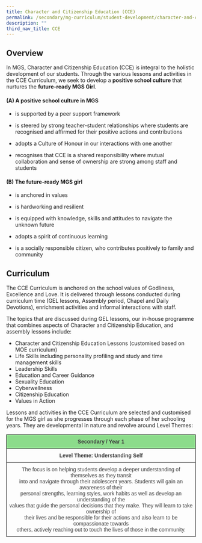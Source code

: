 ```yaml
---
title: Character and Citizenship Education (CCE)
permalink: /secondary/mg-curriculum/student-development/character-and-citizenship-education-cce/
description: ""
third_nav_title: CCE
---
```

## Overview


In MGS, Character and Citizenship Education (CCE) is integral to the holistic development of our students. Through the various lessons and activities in the CCE Curriculum, we seek to develop a **positive school culture** that nurtures the **future-ready MGS Girl**.   

  

#### (A) A positive school culture in MGS 

*   is supported by a peer support framework
*   is steered by strong teacher-student relationships where students are recognised and affirmed for their positive actions and contributions  
    
*   adopts a Culture of Honour in our interactions with one another
*   recognises that CCE is a shared responsibility where mutual collaboration and sense of ownership are strong among staff and students

  

#### (B) The future-ready MGS girl

*   is anchored in values
*   is hardworking and resilient  
    
*   is equipped with knowledge, skills and attitudes to navigate the unknown future
*   adopts a spirit of continuous learning
*   is a socially responsible citizen, who contributes positively to family and community

  

## Curriculum


The CCE Curriculum is anchored on the school values of Godliness, Excellence and Love. It is delivered through lessons conducted during curriculum time (GEL lessons, Assembly period, Chapel and Daily Devotions), enrichment activities and informal interactions with staff.

  

The topics that are discussed during GEL lessons, our in-house programme that combines aspects of Character and Citizenship Education, and assembly lessons include:

*   Character and Citizenship Education Lessons (customised based on MOE curriculum)
*   Life Skills including personality profiling and study and time management skills
*   Leadership Skills
*   Education and Career Guidance
*   Sexuality Education
*   Cyberwellness 
*   Citizenship Education
*   Values in Action

Lessons and activities in the CCE Curriculum are selected and customised for the MGS girl as she progresses through each phase of her schooling years. They are developmental in nature and revolve around Level Themes:

<style type="text/css">
.tg  {border-collapse:collapse;border-spacing:0;}
.tg td{border-color:black;border-style:solid;border-width:1px;font-family:Arial, sans-serif;font-size:14px;
  overflow:hidden;padding:10px 5px;word-break:normal;}
.tg th{border-color:black;border-style:solid;border-width:1px;font-family:Arial, sans-serif;font-size:14px;
  font-weight:normal;overflow:hidden;padding:10px 5px;word-break:normal;}
.tg .tg-5hwe{color:#3D3D3D;text-align:center;vertical-align:middle}
.tg .tg-t0l2{background-color:#8CDC8B;color:#3D3D3D;font-weight:bold;text-align:center;vertical-align:top}
.tg .tg-wdal{color:#3D3D3D;font-weight:bold;text-align:center;vertical-align:top}
</style>
<table class="tg">
<thead>
  <tr>
    <th class="tg-t0l2">Secondary / Year 1</th>
  </tr>
</thead>
<tbody>
  <tr>
    <td class="tg-wdal">Level Theme: Understanding Self</td>
  </tr>
  <tr>
    <td class="tg-5hwe">The focus is on helping students develop a deeper understanding of themselves as they transit<br>into and navigate through their adolescent years. Students will gain an awareness of their <br>personal strengths, learning styles, work habits as well as develop an understanding of the <br>values that guide the personal decisions that they make. They will learn to take ownership of <br>their lives and be responsible for their actions and also learn to be compassionate towards <br>others, actively reaching out to touch the lives of those in the community.</td>
  </tr>
</tbody>
</table>

